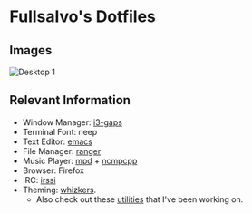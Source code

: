 # Fullsalvo's Dotfiles

## Images

![Desktop 1][dtop1]

## Relevant Information

* Window Manager: [i3-gaps](https://github.com/Airblader/i3)
* Terminal Font: neep
* Text Editor: [emacs](https://www.gnu.org/software/emacs/)
* File Manager: [ranger](https://github.com/hut/ranger)
* Music Player: [mpd](http://www.musicpd.org/) + [ncmpcpp](http://ncmpcpp.rybczak.net/)
* Browser: Firefox
* IRC: [irssi](https://github.com/irssi/irssi)
* Theming: [whizkers](https://github.com/metakirby5/whizkers).
	* Also check out these [utilities](https://github.com/fullsalvo/wz-utils) that I've been working on.

[dtop1]: https://u.teknik.io/hVCXM.png
